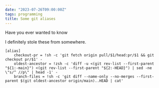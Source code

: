 ```yaml
---
date: "2023-07-26T09:00:00Z"
tags: programming
title: Some git aliases
---
```



Have you ever wanted to know



I definitely stole these from somewhere.


```
[alias]
    checkout-pr = !sh -c 'git fetch origin pull/$1/head:pr/$1 && git checkout pr/$1' -
    oldest-ancestor = !zsh -c 'diff -u <(git rev-list --first-parent "${1:-main}") <(git rev-list --first-parent "${2:-HEAD}") | sed -ne \"s/^ //p\" | head -1' -
    branch-files = !sh -c 'git diff --name-only --no-merges --first-parent $(git oldest-ancestor origin/main)..HEAD | cat'
```
